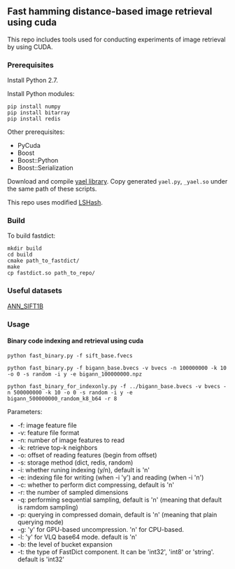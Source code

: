 ## Fast hamming distance-based image retrieval using cuda

This repo includes tools used for conducting experiments of image retrieval by using CUDA.

### Prerequisites

Install Python 2.7.

Install Python modules:

    pip install numpy
	pip install bitarray
	pip install redis
	
Other prerequisites:

* PyCuda
* Boost
* Boost::Python
* Boost::Serialization

Download and compile [yael library](https://gforge.inria.fr/projects/yael). Copy generated `yael.py`, `_yael.so` under the same path of these scripts.

This repo uses modified [LSHash](https://github.com/kayzh/LSHash).

### Build

To build fastdict:

    mkdir build
    cd build
    cmake path_to_fastdict/
    make
    cp fastdict.so path_to_repo/

### Useful datasets

[ANN_SIFT1B](http://corpus-texmex.irisa.fr/)


### Usage


#### Binary code indexing and retrieval using cuda

	python fast_binary.py -f sift_base.fvecs

	python fast_binary.py -f bigann_base.bvecs -v bvecs -n 100000000 -k 10 -o 0 -s random -i y -e bigann_100000000.npz

    python fast_binary_for_indexonly.py -f ../bigann_base.bvecs -v bvecs -n 500000000 -k 10 -o 0 -s random -i y -e bigann_500000000_random_k8_b64 -r 8

Parameters:

* -f: image feature file
* -v: feature file format
* -n: number of image features to read
* -k: retrieve top-k neighbors
* -o: offset of reading features (begin from offset)
* -s: storage method (dict, redis, random)
* -i: whether runing indexing (y/n), default is 'n'
* -e: indexing file for writing (when -i 'y') and reading (when -i 'n')
* -c: whether to perform dict compressing, default is 'n'
* -r: the number of sampled dimensions
* -q: performing sequential sampling, default is 'n' (meaning that default is ramdom sampling)
* -p: querying in compressed domain, default is 'n' (meaning that plain querying mode)
* -g: 'y' for GPU-based uncompression. 'n' for CPU-based.
* -l: 'y' for VLQ base64 mode. default is 'n'
* -b: the level of bucket expansion
* -t: the type of FastDict component. It can be 'int32', 'int8' or 'string'. default is 'int32'



